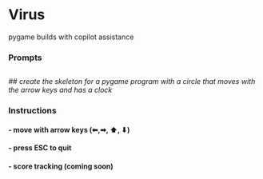# Virus
pygame builds with copilot assistance

### Prompts
## 

*## create the skeleton for a pygame program with a circle that moves with the arrow keys and has a clock*

### Instructions

####  - move with arrow keys (⬅,➡, ⬆, ⬇)
####  - press ESC to quit
####  - score tracking (coming soon)


